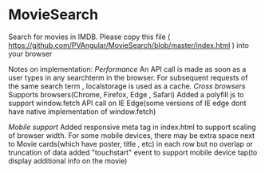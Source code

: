 # MovieSearch
Search for movies in IMDB.
Please copy this file ( https://github.com/PVAngular/MovieSearch/blob/master/index.html ) into your browser

Notes on implementation:
*Performance*
An API call is made as soon as a user types in any searchterm in the browser. 
For subsequent requests of the same search term , localstorage is used as a cache.
*Cross browsers*
Supports browsers(Chrome, Firefox, Edge , Safari)
Added a polyfill js to support window.fetch API call on IE Edge(some versions of IE edge dont have native implementation of window.fetch)

*Mobile support*
Added responsive meta tag in index.html to support scaling of browser width.
For some mobile devices, there may be extra space next to Movie cards(which have poster, title , etc) in each row but no overlap or truncation of data
added "touchstart" event to support mobile device tap(to display additional info  on the movie)
